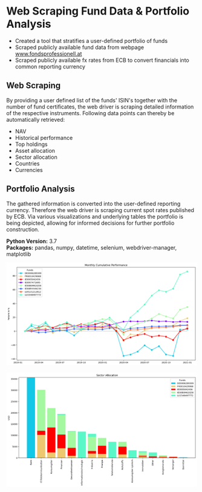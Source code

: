 # Web Scraping Fund Data &amp; Portfolio Analysis

- Created a tool that stratifies a user-defined portfolio of funds
- Scraped publicly available fund data from webpage www.fondsprofessionell.at
- Scraped publicly available fx rates from ECB to convert financials into common reporting currency

## Web Scraping
By providing a user defined list of the funds' ISIN's together with the number of fund certificates, the web driver is scraping detailed information of the respective instruments. Following data points can thereby be automatically retrieved:

- NAV
- Historical performance
- Top holdings
- Asset allocation
- Sector allocation
- Countries
- Currencies

## Portfolio Analysis
The gathered information is converted into the user-defined reporting currency. Therefore the web driver is scraping current spot rates published by ECB. Via various visualizations and underlying tables the portfolio is being depicted, allowing for informed decisions for further portfolio construction.

**Python Version:** 3.7  
**Packages:** pandas, numpy, datetime, selenium, webdriver-manager, matplotlib

<p align="center">
  <img src="https://github.com/bernhard-pfann/web-scraping-fund-data/blob/main/output/return.png" width="600">
  <br><br>
  <img src="https://github.com/bernhard-pfann/web-scraping-fund-data/blob/main/output/sectors.png" width="600">  
</p>
